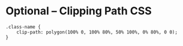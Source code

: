 # Optional – Clipping Path CSS
```
.class-name {
    clip-path: polygon(100% 0, 100% 80%, 50% 100%, 0% 80%, 0 0);
}
```

